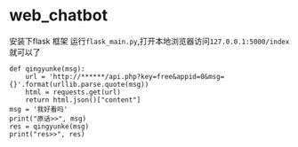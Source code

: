 # web_chatbot

安装下flask 框架 运行`flask_main.py`,打开本地浏览器访问`127.0.0.1:5000/index`就可以了

```
def qingyunke(msg):
    url = 'http://******/api.php?key=free&appid=0&msg={}'.format(urllib.parse.quote(msg))
    html = requests.get(url)
    return html.json()["content"]
msg = '我好看吗'
print("原话>>", msg)
res = qingyunke(msg)
print("res>>", res)
```

